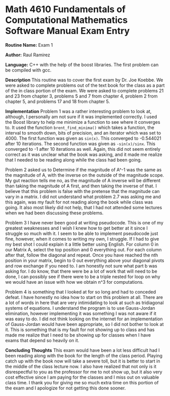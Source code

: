 # Math 4610 Fundamentals of Computational Mathematics Software Manual Exam Entry

**Routine Name:** Exam 1

**Author:** Raul Ramirez

**Language:** C++ with the help of the boost libraries. The first problem can be compiled with gcc.

**Description** This routine was to cover the first exam by Dr. Joe Koebbe. We were asked to complete problems out of the text book for the class as a part of the in class portion of the exam. We were asked to complete problems 21 and 23 from chapter 3, problems 5 and 7 from chapter 4, problem 2 from chapter 5, and problems 17 and 18 from chapter 5.

**Implementation**	Problem 1 was a rather interesting problem to look at, although, I personally am not sure if it was implemented correctly. I used the Boost library to help me minimize a function to see where it converges to. It used the function `brent_find_minima()` which takes a function, the interval to smooth down, bits of precision, and an iterator which was set to 4000. The first function was given as `sin(x)`. This converged to -0.544021 after 10 iterations. The second function was given as `-sin(x)/sinx`. This converged to -1 after 10 iterations as well. Again, this did not seem entirely correct as it was unclear what the book was asking, and it made me realize that I needed to be reading along while the class had been going.

Problem 2 asked us to Determine if the magnitude of A^-1 was the same as the magnitude of A, with the inverse on the outside of the magnitude scope. My gut reaction tells me no, as the magnitude of A inverse will be different than taking the magnitude of A first, and then taking the inverse of that. I believe that this problem is false with the pretense that the magnitude can vary in a matrix. I did not understand what problem 2.7 was asking me and this again, was my fault for not reading along the book while class was going. It also most likely did not help, that I had not attended some lectures when we had been discussing these problems.

Problem 3 I have never been good at writing pseudocode. This is one of my greatest weaknesses and I wish I knew how to get better at it since I struggle so much with it. I seem to be able to implement pseudocode just fine, however, when it comes to writing my own, I struggle. If I had to give my best shot I could explain it a little better using English. For column 0 in our Matrix A, select the top position and 0 everything out. For each column after that, follow the diagonal and repeat. Once you have reached the nth position in your matrix, begin to 0 out everything above your diagonal pivots and row exchange if you need to. I am honestly not sure what part b was asking for. I do know, that there were be a lot of work that will need to be done, I can possibly see if there were to be a triple nested for loop on why we would have an issue with how we obtain n^3 for computations.

Problem 4 is something that I looked at for so long and had to conceded defeat. I have honestly no idea how to start on this problem at all. There are a lot of words in here that are very intimidating to look at such as tridiagonal systems of equations. I understand the program is to use Gauss-Jordan elimination, however implementing it was something I was not aware if it was easy to do. I did not think looking on the internet for an implementation of Gauss-Jordan would have been appropriate, so I did not bother to look at it. This is something that is my fault for not showing up to class and has made me realize that I need to be showing up for classes when I have exams that depend so heavily on it. 

**Concluding Thoughts** This exam would have been a lot less difficult had I been reading along with the book for the length of the class period. Playing catch up with the book now will take a severe toll, but it is better to start in the middle of the class lecture now. I also have realized that not only is it disrespectful to you as the professor for me to not show up, but it also very cost effective since I am paying for the classes and I miss out on valuable class time. I thank you for giving me so much extra time on this portion of the exam and I apologize for not getting this done sooner.
